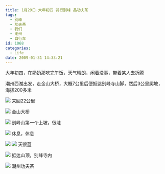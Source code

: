 ```yaml
---
title: 1月29日·大年初四 骑行别峰 品功夫茶
tags:
  - 别峰
  - 功夫茶
  - 我们
  - 潮州
  - 自行车
id: 1068
categories:
  - Life
date: 2009-01-31 14:33:21
---
```


大年初四，在奶奶那吃完午饭，天气晴朗，闲着没事，带着某人去折腾 

潮州西湖出发，走金山大桥，大概7公里后便抵达别峰寺山脚，然后3公里爬坡，海拔200多米 

![](/images/2009/01/31_31_143321_10816.jpg) 
来回22公里

![](/images/2009/01/31_31_143321_0_10817.jpg) 
金山大桥

![](/images/2009/01/31_31_143321_1_10818.jpg) 
别峰山第一个上坡，很陡

![](/images/2009/01/31_31_143321_2_10819.jpg) 
休息，休息

![](/images/2009/01/31_31_143321_3_10820.jpg) 
![](/images/2009/01/31_31_143321_4_10821.jpg)
天很蓝

![](/images/2009/01/31_31_143321_5_10822.jpg) 
抵达山顶，别峰寺内

![](/images/2009/01/31_31_143321_6_10823.jpg)
潮州功夫茶